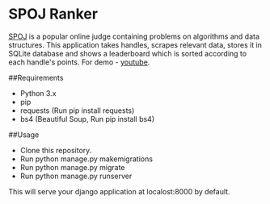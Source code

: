 # SPOJ Ranker
[SPOJ](https://www.spoj.com/) is a popular online judge containing problems on algorithms and data structures. This application takes handles, scrapes relevant data, stores it in SQLite database and shows a leaderboard which is sorted according to each handle's points. For demo - [youtube](https://www.youtube.com/watch?v=hPNCQe4x_T4&feature=youtu.be).

##Requirements
* Python 3.x
* pip
* requests (Run pip install requests)
* bs4 (Beautiful Soup, Run pip install bs4)

##Usage
* Clone this repository.
* Run python manage.py makemigrations
* Run python manage.py migrate
* Run python manage.py runserver

This will serve your django application at localost:8000 by default.
